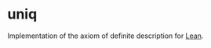 # uniq

Implementation of the axiom of definite description for [Lean](https://leanprover.github.io).
